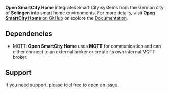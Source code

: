 **Open SmartCity Home** integrates Smart City systems from the German city of **Solingen** into smart home environments. For more details, visit [**Open SmartCity Home** on GitHub](https://github.com/Klingenstadt-Solingen/Open-SmartCity-Home/) or explore the [Documentation](https://github.com/Klingenstadt-Solingen/Open-SmartCity-Home/blob/master/README.md).

## Dependencies
- MQTT: **Open SmartCity Home** uses **MQTT** for communication and can either connect to an external broker or create its own internal MQTT broker.

## Support
If you need support, please feel free to [open an issue](https://github.com/Klingenstadt-Solingen/Open-SmartCity-Home/issues/new).

